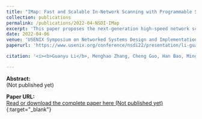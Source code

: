 ```yaml
---
title: "IMap: Fast and Scalable In-Network Scanning with Programmable Switches"
collection: publications
permalink: /publications/2022-04-NSDI-IMap
excerpt: 'This paper proposes the next-generation high-speed network scanner based on the programmable switch.'
date: 2022-04-06
venue: 'USENIX Symposium on Networked Systems Design and Implementation (NSDI)'
paperurl: 'https://www.usenix.org/conference/nsdi22/presentation/li-guanyu'

citation: '<i><b>Guanyu Li</b>, Menghao Zhang, Cheng Guo, Han Bao, Mingwe Xu, Hongxin Hu, Fenghua Li. &quot;IMap: Fast and Scalable In-Network Scanning with Programmable Switches&quot;. In the 19th USENIX Symposium on Networked Systems Design and Implementation (NSDI), Renton, WA, USA, April 4-6, 2022.</i>'

---
```

**Abstract:**  
(Not published yet)

**Paper URL:**  
[Read or download the complete paper here (Not published yet)](https://www.usenix.org/conference/nsdi22/presentation/li-guanyu){:target="\_blank"}
